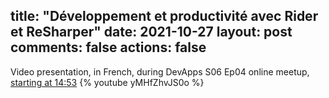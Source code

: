 title: "Développement et productivité avec Rider et ReSharper"
date: 2021-10-27
layout: post
comments: false
actions: false
---

Video presentation, in French, during DevApps S06 Ep04 online meetup, [starting at 14:53](https://youtu.be/yMHfZhvJS0o?t=893)
{% youtube yMHfZhvJS0o %}
